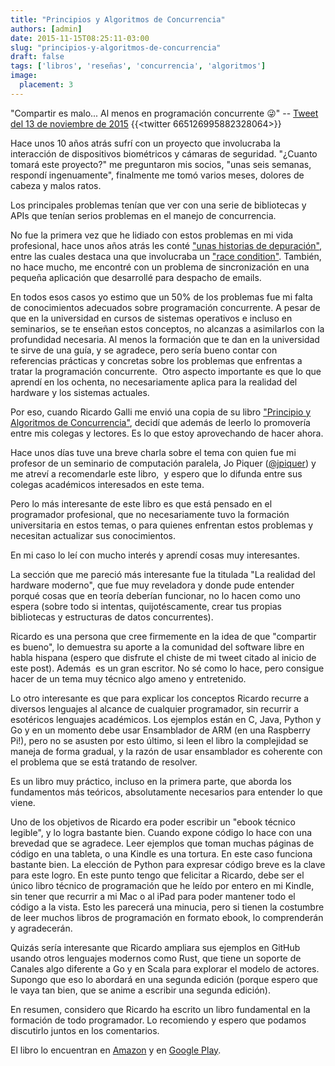 ```yaml
---
title: "Principios y Algoritmos de Concurrencia"
authors: [admin]
date: 2015-11-15T08:25:11-03:00
slug: "principios-y-algoritmos-de-concurrencia"
draft: false
tags: ['libros', 'reseñas', 'concurrencia', 'algoritmos']
image:
  placement: 3
---
```


"Compartir es malo\... Al menos en programación concurrente 😜" \--
[Tweet del 13 de noviembre de 2015](//twitter.com/lnds/status/665126995882328064)
{{<twitter 665126995882328064>}}

Hace unos 10 años atrás sufrí con un proyecto que involucraba la
interacción de dispositivos biométricos y cámaras de seguridad.
"¿Cuanto tomará este proyecto?" me preguntaron mis socios, "unas seis
semanas, respondí ingenuamente", finalmente me tomó varios meses,
dolores de cabeza y malos ratos.

Los principales problemas tenían que ver con una serie de bibliotecas y
APIs que tenían serios problemas en el manejo de concurrencia.

No fue la primera vez que he lidiado con estos problemas en mi vida
profesional, hace unos años atrás les conté 
["unas historias de depuración"](/blog/lnds/2010/08/21/historias-de-depuracion),
entre las cuales destaca una que involucraba un 
["race condition"](//es.wikipedia.org/wiki/Condici%C3%B3n_de_carrera).
También, no hace mucho, me encontré con un problema de sincronización
en una pequeña aplicación que desarrollé para despacho de
emails. 

En todos esos casos yo estimo que un 50% de los problemas fue mi falta
de conocimientos adecuados sobre programación concurrente. A pesar de
que en la universidad en cursos de sistemas operativos e incluso en
seminarios, se te enseñan estos conceptos, no alcanzas a asimilarlos con
la profundidad necesaria. Al menos la formación que te dan en la
universidad te sirve de una guía, y se agradece, pero sería bueno contar
con referencias prácticas y concretas sobre los problemas que enfrentas
a tratar la programación
concurrente. 
Otro aspecto importante es que lo que aprendí en los ochenta, no
necesariamente aplica para la realidad del hardware y los sistemas
actuales.

Por eso, cuando Ricardo Galli me envió una copia de su libro
["Principio y Algoritmos de Concurrencia"](http://amzn.to/20V5Jqb),
decidí que además de leerlo lo promovería entre mis colegas y lectores.
Es lo que estoy aprovechando de hacer ahora.

Hace unos días tuve una breve charla sobre el tema con quien fue mi
profesor de un seminario de computación paralela, Jo Piquer
([\@jpiquer](//twitter.com/jpiquer)) y me atreví a recomendarle este
libro,  y espero que lo difunda entre sus colegas académicos interesados
en este tema.

Pero lo más interesante de este libro es que está pensado en el
programador profesional, que no necesariamente tuvo la formación
universitaria en estos temas, o para quienes enfrentan estos problemas y
necesitan actualizar sus conocimientos.

En mi caso lo leí con mucho interés y aprendí cosas muy interesantes.

La sección que me pareció más interesante fue la titulada "La realidad
del hardware moderno", que fue muy reveladora y donde pude entender
porqué cosas que en teoría deberían funcionar, no lo hacen como uno
espera (sobre todo si intentas, quijotéscamente, crear tus propias
bibliotecas y estructuras de datos concurrentes).

Ricardo es una persona que cree firmemente en la idea de que
"compartir es bueno", lo demuestra su aporte a la
comunidad del software libre en habla hispana (espero que disfrute el
chiste de mi tweet citado al inicio de este post). Además  es un gran
escritor. No sé como lo hace, pero consigue hacer de un tema muy técnico
algo ameno y entretenido.

Lo otro interesante es que para explicar los conceptos Ricardo recurre a
diversos lenguajes al alcance de cualquier programador, sin recurrir a
esotéricos lenguajes académicos. Los ejemplos están en C, Java, Python y
Go y en un momento debe usar Ensamblador de ARM (en una Raspberry Pi!),
pero no se asusten por esto último, si leen el libro la complejidad se
maneja de forma gradual, y la razón de usar ensamblador es coherente con
el problema que se está tratando de resolver.

Es un libro muy práctico, incluso en la primera parte, que aborda los
fundamentos más teóricos, absolutamente necesarios para entender lo que
viene.

Uno de los objetivos de Ricardo era poder escribir un "ebook técnico
legible", y lo logra bastante bien. Cuando expone código lo hace con
una brevedad que se agradece. Leer ejemplos que toman muchas páginas de
código en una tableta, o una Kindle es una tortura. En este caso
funciona bastante bien. La elección de Python para expresar código breve
es la clave para este logro. En este punto tengo que felicitar a
Ricardo, debe ser el único libro técnico de programación que he leído
por entero en mi Kindle, sin tener que recurrir a mi Mac o al iPad para
poder mantener todo el código a la vista. Esto les parecerá una minucia,
pero si tienen la costumbre de leer muchos libros de programación en
formato ebook, lo comprenderán y agradecerán.

Quizás sería interesante que Ricardo ampliara sus ejemplos en GitHub
usando otros lenguajes modernos como Rust, que tiene un soporte de
Canales algo diferente a Go y en Scala para explorar el modelo de
actores. Supongo que eso lo abordará en una segunda edición (porque
espero que le vaya tan bien, que se anime a escribir una segunda
edición).

En resumen, considero que Ricardo ha escrito un libro fundamental en la
formación de todo programador. Lo recomiendo y espero que podamos
discutirlo juntos en los comentarios.

El libro lo encuentran en [Amazon](//amzn.to/20V5Jqb) y en [Google
Play](//play.google.com/store/books/details?id=cLXfCQAAQBAJ).

